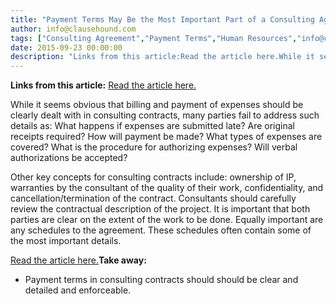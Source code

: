 ```yaml
---
title: "Payment Terms May Be the Most Important Part of a Consulting Agreement"
author: info@clausehound.com
tags: ["Consulting Agreement","Payment Terms","Human Resources","info@clausehound.com"]
date: 2015-09-23 00:00:00
description: "Links from this article:Read the article here.While it seems obvious that billing and payment of expenses should be clearly dealt with in c..."
---
```


**Links from this article:**
[Read the article here.](http://www.chinalawblog.com/2013/09/the-five-keys-to-a-china-consulting-contract.html)

While it seems obvious that billing and payment of expenses should be clearly dealt with in consulting contracts, many parties fail to address such details as: What happens if expenses are submitted late? Are original receipts required? How will payment be made? What types of expenses are covered? What is the procedure for authorizing expenses? Will verbal authorizations be accepted?

Other key concepts for consulting contracts include: ownership of IP, warranties by the consultant of the quality of their work, confidentiality, and cancellation/termination of the contract. Consultants should carefully review the contractual description of the project. It is important that both parties are clear on the extent of the work to be done. Equally important are any schedules to the agreement. These schedules often contain some of the most important details.

[Read the article here.](http://www.chinalawblog.com/2013/09/the-five-keys-to-a-china-consulting-contract.html)**Take away:**
- Payment terms in consulting contracts should should be clear and detailed and enforceable.
